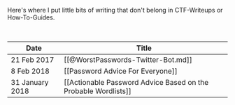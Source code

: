 Here's where I put little bits of writing that don't belong in CTF-Writeups or How-To-Guides.

<br>

| Date | Title |
|------|-------|
21 Feb 2017 | [[@WorstPasswords-Twitter-Bot.md]]
8 Feb 2018 | [[Password Advice For Everyone]]
31 January 2018 | [[Actionable Password Advice Based on the Probable Wordlists]]
